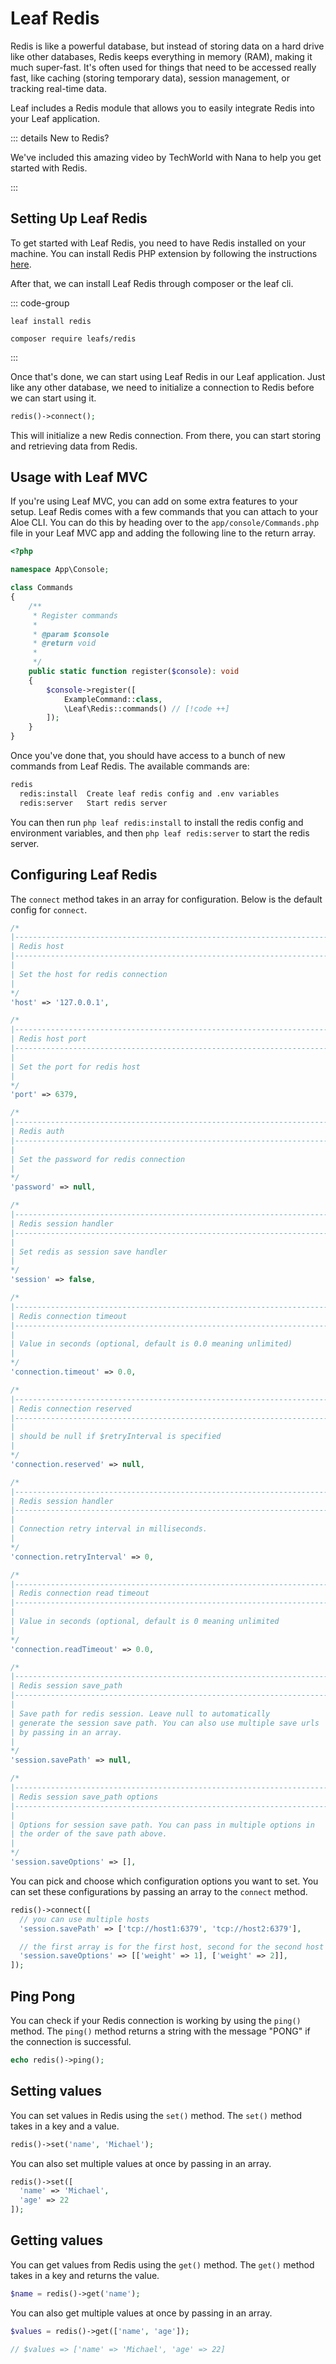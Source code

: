 # Leaf Redis

<!-- markdownlint-disable no-inline-html -->

<script setup>
import VideoModal from '@theme/components/shared/VideoModal.vue'
</script>

Redis is like a powerful database, but instead of storing data on a hard drive like other databases, Redis keeps everything in memory (RAM), making it much super-fast. It's often used for things that need to be accessed really fast, like caching (storing temporary data), session management, or tracking real-time data.

Leaf includes a Redis module that allows you to easily integrate Redis into your Leaf application.

::: details New to Redis?

We've included this amazing video by TechWorld with Nana to help you get started with Redis.

<VideoModal
  title="Redis intro by TechWorld with Nana"
  subject="Redis Crash Course - the What, Why and How to use Redis ..."
  description="Redis Tutorial - the What, Why and How to use Redis as a primary database."
  videoUrl="https://www.youtube.com/embed/OqCK95AS-YE"
/>

:::

## Setting Up Leaf Redis

To get started with Leaf Redis, you need to have Redis installed on your machine. You can install Redis PHP extension by following the instructions [here](https://github.com/phpredis/phpredis/blob/develop/INSTALL.md).

After that, we can install Leaf Redis through composer or the leaf cli.

::: code-group

```bash:no-line-numbers [Leaf CLI]
leaf install redis
```

```bash:no-line-numbers [Composer]
composer require leafs/redis
```

:::

Once that's done, we can start using Leaf Redis in our Leaf application. Just like any other database, we need to initialize a connection to Redis before we can start using it.

```php
redis()->connect();
```

This will initialize a new Redis connection. From there, you can start storing and retrieving data from Redis.

## Usage with Leaf MVC

If you're using Leaf MVC, you can add on some extra features to your setup. Leaf Redis comes with a few commands that you can attach to your Aloe CLI. You can do this by heading over to the `app/console/Commands.php` file in your Leaf MVC app and adding the following line to the return array.

```php
<?php 

namespace App\Console;

class Commands
{
    /**
     * Register commands
     * 
     * @param $console
     * @return void
     * 
     */
    public static function register($console): void
    {
        $console->register([
            ExampleCommand::class,
            \Leaf\Redis::commands() // [!code ++]
        ]);
    }
}
```

Once you've done that, you should have access to a bunch of new commands from Leaf Redis. The available commands are:

```bash
redis
  redis:install  Create leaf redis config and .env variables
  redis:server   Start redis server
```

You can then run `php leaf redis:install` to install the redis config and environment variables, and then `php leaf redis:server` to start the redis server.

## Configuring Leaf Redis

The `connect` method takes in an array for configuration. Below is the default config for `connect`.

```php
/*
|--------------------------------------------------------------------------
| Redis host
|--------------------------------------------------------------------------
|
| Set the host for redis connection
|
*/
'host' => '127.0.0.1',

/*
|--------------------------------------------------------------------------
| Redis host port
|--------------------------------------------------------------------------
|
| Set the port for redis host
|
*/
'port' => 6379,

/*
|--------------------------------------------------------------------------
| Redis auth
|--------------------------------------------------------------------------
|
| Set the password for redis connection
|
*/
'password' => null,

/*
|--------------------------------------------------------------------------
| Redis session handler
|--------------------------------------------------------------------------
|
| Set redis as session save handler
|
*/
'session' => false,

/*
|--------------------------------------------------------------------------
| Redis connection timeout
|--------------------------------------------------------------------------
|
| Value in seconds (optional, default is 0.0 meaning unlimited)
|
*/
'connection.timeout' => 0.0,

/*
|--------------------------------------------------------------------------
| Redis connection reserved
|--------------------------------------------------------------------------
|
| should be null if $retryInterval is specified
|
*/
'connection.reserved' => null,

/*
|--------------------------------------------------------------------------
| Redis session handler
|--------------------------------------------------------------------------
|
| Connection retry interval in milliseconds.
|
*/
'connection.retryInterval' => 0,

/*
|--------------------------------------------------------------------------
| Redis connection read timeout
|--------------------------------------------------------------------------
|
| Value in seconds (optional, default is 0 meaning unlimited
|
*/
'connection.readTimeout' => 0.0,

/*
|--------------------------------------------------------------------------
| Redis session save_path
|--------------------------------------------------------------------------
|
| Save path for redis session. Leave null to automatically
| generate the session save path. You can also use multiple save urls
| by passing in an array.
|
*/
'session.savePath' => null,

/*
|--------------------------------------------------------------------------
| Redis session save_path options
|--------------------------------------------------------------------------
|
| Options for session save path. You can pass in multiple options in
| the order of the save path above.
|
*/
'session.saveOptions' => [],
```

You can pick and choose which configuration options you want to set. You can set these configurations by passing an array to the `connect` method.

```php
redis()->connect([
  // you can use multiple hosts
  'session.savePath' => ['tcp://host1:6379', 'tcp://host2:6379'],

  // the first array is for the first host, second for the second host
  'session.saveOptions' => [['weight' => 1], ['weight' => 2]],
]);
```

## Ping Pong

You can check if your Redis connection is working by using the `ping()` method. The `ping()` method returns a string with the message "PONG" if the connection is successful.

```php
echo redis()->ping();
```

## Setting values

You can set values in Redis using the `set()` method. The `set()` method takes in a key and a value.

```php
redis()->set('name', 'Michael');
```

You can also set multiple values at once by passing in an array.

```php
redis()->set([
  'name' => 'Michael',
  'age' => 22
]);
```

## Getting values

You can get values from Redis using the `get()` method. The `get()` method takes in a key and returns the value.

```php
$name = redis()->get('name');
```

You can also get multiple values at once by passing in an array.

```php
$values = redis()->get(['name', 'age']);

// $values => ['name' => 'Michael', 'age' => 22]
```
